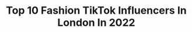 ---
title: Top 10 Fashion TikTok Influencers In London In 2022
description: >-
  Find top fashion TikTok influencers in London in 2022. Most popular hashtags: #london #fyp #foryou #fashion.
platform: TikTok
hits: 139
text_top: See the best TikTok accounts on inBeat.
text_bottom: Our search engine has 139 TikTok influencers like this in London, United Kingdom for you to connect with.
profiles:
  - username: "poultry_motion"
    fullname: >-
      Aaron
    bio: >-
      Photographer/Video Producer 20k This Year??? aaroncrowley@hotmail.co.uk
    location: "United Kingdom"
    followers: 14300
    engagement: 1228
    commentsToLikes: 0.096431
    id: ckb9khk5pcgl00j23h9yq8qwf
    verified: false
    hashtags: "#photochallenge, #myphotography, #foryou, #photography"
  - username: "weekeseyuk"
    fullname: >-
      Weekesey
    bio: >-
      Insta: @Weekesey
    location: "United Kingdom"
    followers: 6679
    engagement: 950
    commentsToLikes: 0.125807
    id: ck8adh8uv677y0j78iuwzzebl
    verified: false
    hashtags: "#artist, #art, #foryou, #foryoupage"
  - username: "natslilley"
    fullname: >-
      nats
    bio: >-
      Support #BLM ❤️ : https://t.co/PtQJMmi332 🇵🇭🏴󠁧󠁢󠁥󠁮󠁧󠁿 Pinoy Princess
    location: "United Kingdom"
    followers: 2778
    engagement: 857
    commentsToLikes: 0.024562
    id: ckcuz166bmlj30j23qpimfofy
    verified: false
    hashtags: "#foru, #foryou, #teeth, #viral"
  - username: "aprajitakohli25"
    fullname: >-
      aprajitakohli25
    bio: >-
      Entrepreneur , creating videos😎👋🏻🙋🏻‍♀️ 📍🇮🇳 in london insta:AprajitaKohli
    location: "United Kingdom"
    followers: 4576
    engagement: 821
    commentsToLikes: 0.028116
    id: ck9616wxzlcyh0j78w6t2bnhz
    verified: false
    hashtags: "#fyp, #swiss, #tiktokindia, #trending"
  - username: "the.weddinggallery"
    fullname: >-
      The Wedding Gallery
    bio: >-
      The World’s First Luxury Wedding Department Store. ✨ London’s best kept secret!
    location: "United Kingdom"
    followers: 8855
    engagement: 550
    commentsToLikes: 0.007457
    id: cka0gd4yw3t3b0i78zt9frpmd
    verified: false
    hashtags: "#london, #theweddinggallery, #bride, #bridetobe"
  - username: "pop_sausage"
    fullname: >-
      pop the saus. 
    bio: >-
      Rescue queen. Fashion whore. London warrior instagram pop_sausage
    location: "United Kingdom"
    followers: 36300
    engagement: 3396
    commentsToLikes: 0.206729
    id: ckav2ei0f8i2v0j23dknz44pf
    verified: true
    hashtags: "#topdog, #wienerdog, #dog, #dachshund"
  - username: "om.baig"
    fullname: >-
      OM.BAIG ♛
    bio: >-
      London🇬🇧• Fashion, Travelling, Shopping, Eating. Instagram om.baig
    location: "United Kingdom"
    followers: 2873
    engagement: 339
    commentsToLikes: 0.078317
    id: ckbkxiuiktktv0j23l9semzb0
    verified: false
    hashtags: "#bournemouth, #islam, #natural, #summertime"
  - username: "londonsneakerschool"
    fullname: >-
      lss
    bio: >-
      Teaching you how to construct the classics. Means seized. Based in Hackney.
    location: "United Kingdom"
    followers: 9245
    engagement: 586
    commentsToLikes: 0.028193
    id: ckc851efr4rhi0j2368rflnfc
    verified: false
    hashtags: "#sneakers, #shoemaking, #fashion, #customsneakers"
  - username: "shoyushaikh"
    fullname: >-
      Uzair
    bio: >-
      Bruh
    location: "United Kingdom"
    followers: 2964
    engagement: 1588
    commentsToLikes: 0.011353
    id: ck982tlyfhr520j7830t8q2wv
    verified: false
    hashtags: "#sneakers, #london, #fashion, #supreme"
  - username: "graceygraceygracey"
    fullname: >-
      GRACEY
    bio: >-
      hi i’m a singer ⏪swipe left swipe right⏩ insta: @gracey 🖤⚡️
    location: "United Kingdom"
    followers: 124800
    engagement: 1354
    commentsToLikes: 0.023483
    id: ck9rlzgob0fz70j78gtl2xipn
    verified: true
    hashtags: "#foryou, #makeup, #fyp, #transformation"
---